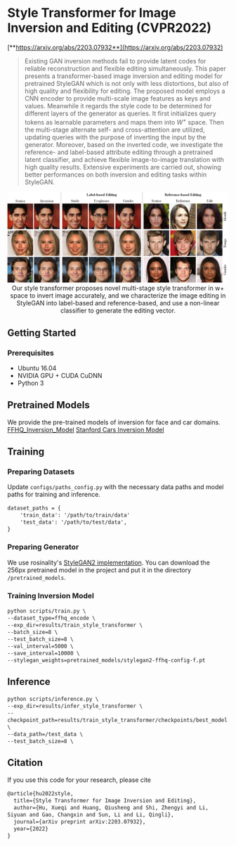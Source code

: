 # Style Transformer for Image Inversion and Editing (CVPR2022)
[**https://arxiv.org/abs/2203.07932**](https://arxiv.org/abs/2203.07932)
> Existing GAN inversion methods fail to provide latent codes for reliable reconstruction and flexible editing simultaneously. This paper presents a transformer-based image inversion and editing model for pretrained StyleGAN which is not only with less distortions, but also of high quality and flexibility for editing. The proposed model employs a CNN encoder to provide multi-scale image features as keys and values. Meanwhile it regards the style code to be determined for different layers of the generator as queries. It first initializes query tokens as learnable parameters and maps them into $W^+$ space. Then the multi-stage alternate self- and cross-attention are utilized, updating queries with the purpose of inverting the input by the generator. Moreover, based on the inverted code, we investigate the reference- and label-based attribute editing through a pretrained latent classifier, and achieve flexible image-to-image translation with high quality results. Extensive experiments are carried out, showing better performances on both inversion and editing tasks within StyleGAN.

<p align="center">
<img src="./teaser.png" width="800px"/>
<br>
Our style transformer proposes novel multi-stage style transformer in w+ space to invert image accurately, and we characterize the image editing in StyleGAN into label-based and reference-based, and use a non-linear classifier to generate the editing vector.
</p>

## Getting Started
### Prerequisites
- Ubuntu 16.04
- NVIDIA GPU + CUDA CuDNN
- Python 3

## Pretrained Models
We provide the pre-trained models of inversion for face and car domains.
[FFHQ_Inversion_Model](https://drive.google.com/file/d/1XJWP712o-wWZrfzXJ07vc3dHjJF8CanT/view?usp=sharing)
[Stanford Cars Inversion Model](https://drive.google.com/file/d/1ri10_CWq42IzzIQ4ZQAxNX7BLsCztd92/view?usp=sharing)

## Training
### Preparing Datasets
Update `configs/paths_config.py` with the necessary data paths and model paths for training and inference.
```
dataset_paths = {
    'train_data': '/path/to/train/data'
    'test_data': '/path/to/test/data',
}
```
### Preparing Generator
We use rosinality's [StyleGAN2 implementation](https://github.com/rosinality/stylegan2-pytorch).
You can download the 256px pretrained model in the project and put it in the directory `/pretrained_models`.

### Training Inversion Model
```
python scripts/train.py \
--dataset_type=ffhq_encode \
--exp_dir=results/train_style_transformer \
--batch_size=8 \
--test_batch_size=8 \
--val_interval=5000 \
--save_interval=10000 \
--stylegan_weights=pretrained_models/stylegan2-ffhq-config-f.pt
```

## Inference
```
python scripts/inference.py \
--exp_dir=results/infer_style_transformer \
--checkpoint_path=results/train_style_transformer/checkpoints/best_model.pt \
--data_path=/test_data \
--test_batch_size=8 \
```

## Citation
If you use this code for your research, please cite
```
@article{hu2022style,
  title={Style Transformer for Image Inversion and Editing},
  author={Hu, Xueqi and Huang, Qiusheng and Shi, Zhengyi and Li, Siyuan and Gao, Changxin and Sun, Li and Li, Qingli},
  journal={arXiv preprint arXiv:2203.07932},
  year={2022}
}
```
